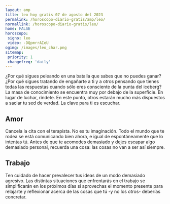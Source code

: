 ```yaml
---
layout: amp
title: leo hoy gratis 07 de agosto del 2023 
permalink: /horoscopo-diario-gratis/amp/leo/
normallink: /horoscopo-diario-gratis/leo/
home: FALSE
horoscopo:
 signo: leo
 video: -DQpmrrAIeU
ogimg: /images/leo_char.png
sitemap:
 priority: 1
 changefreq: 'daily'
---
```



¿Por qué sigues peleando en una batalla que sabes que no puedes ganar? ¿Por qué sigues tratando de engañarte a ti y a otros pensando que tienes todas las respuestas cuando sólo eres consciente de la punta del iceberg? La masa de conocimiento se encuentra muy por debajo de la superficie. En lugar de luchar, ríndete. En este punto, otros estarán mucho más dispuestos a saciar tu sed de verdad. La clave para ti es escuchar.

## Amor

Cancela la cita con el terapista. No es tu imaginación. Todo el mundo que te rodea se está comunicando bien ahora, e igual de espontáneamente que lo intentas tú. Antes de que te acomodes demasiado y dejes escapar algo demasiado personal, recuerda una cosa: las cosas no van a ser así siempre.

## Trabajo

Ten cuidado de hacer prevalecer tus ideas de un modo demasiado agresivo. Las distintas situaciones que enfrentarás en el trabajo se simplificarán en los próximos días si aprovechas el momento presente para relajarte y reflexionar acerca de las cosas que tú -y no los otros- deberías concretar.